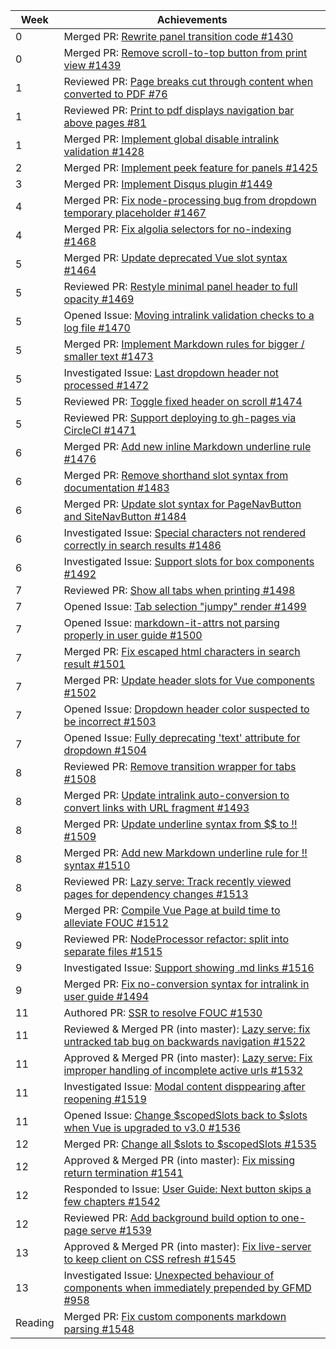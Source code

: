 Week | Achievements
---- | ------------
0 | Merged PR: [Rewrite panel transition code #1430](https://github.com/MarkBind/markbind/pull/1430)
0 | Merged PR: [Remove scroll-to-top button from print view #1439](https://github.com/MarkBind/markbind/pull/1439)
1 | Reviewed PR: [Page breaks cut through content when converted to PDF #76](https://github.com/se-edu/addressbook-level3/pull/76)
1 | Reviewed PR: [Print to pdf displays navigation bar above pages #81](https://github.com/se-edu/addressbook-level3/pull/81)
1 | Merged PR: [Implement global disable intralink validation #1428](https://github.com/MarkBind/markbind/pull/1428)
2 | Merged PR: [Implement peek feature for panels #1425](https://github.com/MarkBind/markbind/pull/1425)
3 | Merged PR: [Implement Disqus plugin #1449](https://github.com/MarkBind/markbind/pull/1449)
4 | Merged PR: [Fix node-processing bug from dropdown temporary placeholder #1467](https://github.com/MarkBind/markbind/pull/1467)
4 | Merged PR: [Fix algolia selectors for no-indexing #1468](https://github.com/MarkBind/markbind/pull/1468)
5 | Merged PR: [Update deprecated Vue slot syntax #1464](https://github.com/MarkBind/markbind/pull/1464)
5 | Reviewed PR: [Restyle minimal panel header to full opacity #1469](https://github.com/MarkBind/markbind/pull/1469)
5 | Opened Issue: [Moving intralink validation checks to a log file #1470](https://github.com/MarkBind/markbind/issues/1470)
5 | Merged PR: [Implement Markdown rules for bigger / smaller text #1473](https://github.com/MarkBind/markbind/pull/1473)
5 | Investigated Issue: [Last dropdown header not processed #1472](https://github.com/MarkBind/markbind/issues/1472)
5 | Reviewed PR: [Toggle fixed header on scroll #1474](https://github.com/MarkBind/markbind/pull/1474)
5 | Reviewed PR: [Support deploying to gh-pages via CircleCI #1471](https://github.com/MarkBind/markbind/pull/1471)
6 | Merged PR: [Add new inline Markdown underline rule #1476](https://github.com/MarkBind/markbind/pull/1476)
6 | Merged PR: [Remove shorthand slot syntax from documentation #1483](https://github.com/MarkBind/markbind/pull/1483)
6 | Merged PR: [Update slot syntax for PageNavButton and SiteNavButton #1484](https://github.com/MarkBind/markbind/pull/1484)
6 | Investigated Issue: [Special characters not rendered correctly in search results #1486](https://github.com/MarkBind/markbind/issues/1486)
6 | Investigated Issue: [Support slots for box components #1492](https://github.com/MarkBind/markbind/issues/1492)
7 | Reviewed PR: [Show all tabs when printing #1498](https://github.com/MarkBind/markbind/pull/1498)
7 | Opened Issue: [Tab selection "jumpy" render #1499](https://github.com/MarkBind/markbind/issues/1499)
7 | Opened Issue: [markdown-it-attrs not parsing properly in user guide #1500](https://github.com/MarkBind/markbind/issues/1500)
7 | Merged PR: [Fix escaped html characters in search result #1501](https://github.com/MarkBind/markbind/pull/1501)
7 | Merged PR: [Update header slots for Vue components #1502](https://github.com/MarkBind/markbind/pull/1502)
7 | Opened Issue: [Dropdown header color suspected to be incorrect #1503](https://github.com/MarkBind/markbind/issues/1503)
7 | Opened Issue: [Fully deprecating 'text' attribute for dropdown #1504](https://github.com/MarkBind/markbind/issues/1504)
8 | Reviewed PR: [Remove transition wrapper for tabs #1508](https://github.com/MarkBind/markbind/pull/1508)
8 | Merged PR: [Update intralink auto-conversion to convert links with URL fragment #1493](https://github.com/MarkBind/markbind/pull/1493)
8 | Merged PR: [Update underline syntax from $$ to !! #1509](https://github.com/MarkBind/markbind/pull/1509)
8 | Merged PR: [Add new Markdown underline rule for !! syntax #1510](https://github.com/MarkBind/markbind/pull/1510)
8 | Reviewed PR: [Lazy serve: Track recently viewed pages for dependency changes #1513](https://github.com/MarkBind/markbind/pull/1513)
9 | Merged PR: [Compile Vue Page at build time to alleviate FOUC #1512](https://github.com/MarkBind/markbind/pull/1512)
9 | Reviewed PR: [NodeProcessor refactor: split into separate files #1515](https://github.com/MarkBind/markbind/pull/1515)
9 | Investigated Issue: [Support showing .md links #1516](https://github.com/MarkBind/markbind/issues/1516)
9 | Merged PR: [Fix no-conversion syntax for intralink in user guide #1494](https://github.com/MarkBind/markbind/pull/1494)
11 | Authored PR: [SSR to resolve FOUC #1530](https://github.com/MarkBind/markbind/pull/1530)
11 | Reviewed & Merged PR (into master): [Lazy serve: fix untracked tab bug on backwards navigation #1522](https://github.com/MarkBind/markbind/pull/1522)
11 | Approved & Merged PR (into master): [Lazy serve: Fix improper handling of incomplete active urls #1532](https://github.com/MarkBind/markbind/pull/1532)
11 | Investigated Issue: [Modal content disppearing after reopening #1519](https://github.com/MarkBind/markbind/pull/1519)
11 | Opened Issue: [Change $scopedSlots back to $slots when Vue is upgraded to v3.0 #1536](https://github.com/MarkBind/markbind/pull/1536)
12 | Merged PR: [Change all $slots to $scopedSlots #1535](https://github.com/MarkBind/markbind/pull/1535)
12 | Approved & Merged PR (into master): [Fix missing return termination #1541](https://github.com/MarkBind/markbind/pull/1541)
12 | Responded to Issue: [User Guide: Next button skips a few chapters #1542](https://github.com/MarkBind/markbind/pull/1542)
12 | Reviewed PR: [Add background build option to one-page serve #1539](https://github.com/MarkBind/markbind/pull/1539)
13 | Approved & Merged PR (into master): [Fix live-server to keep client on CSS refresh #1545](https://github.com/MarkBind/markbind/pull/1545)
13 | Investigated Issue: [Unexpected behaviour of components when immediately prepended by GFMD #958](https://github.com/MarkBind/markbind/issues/958)
Reading | Merged PR: [Fix custom components markdown parsing #1548](https://github.com/MarkBind/markbind/pull/1548)


